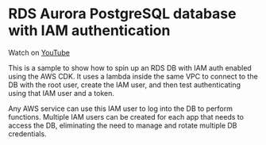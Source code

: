 # RDS Aurora PostgreSQL database with IAM authentication

Watch on [YouTube](https://www.youtube.com/watch?v=hZZnKybWUOU)

This is a sample to show how to spin up an RDS DB with IAM auth enabled using the AWS CDK. It uses a lambda inside the same VPC to connect to the DB with the root user, create the IAM user, and then test authenticating using that IAM user and a token.

Any AWS service can use this IAM user to log into the DB to perform functions. Multiple IAM users can be created for each app that needs to access the DB, eliminating the need to manage and rotate multiple DB credentials.

